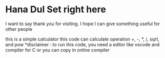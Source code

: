 # Hana Dul Set right here
I want to say thank you for visiting.
I hope I can give something useful for other people

this is a simple calculator
this code can calculate operation +, -, *, /, sqrt, and pow
*disclaimer : to run this code, you need a editor like vscode and compiler for C or you can copy in online compiler
